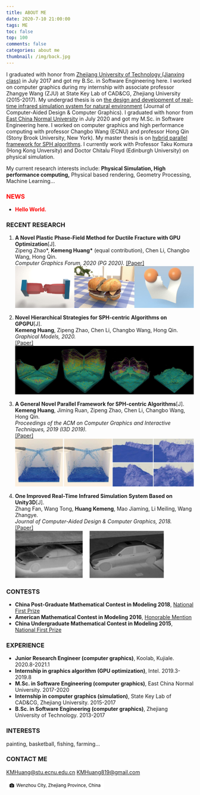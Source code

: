 ```yaml
---
title: ABOUT ME
date: 2020-7-10 21:00:00
tags: ME
toc: false
top: 100
comments: false
categories: about me
thumbnail: /img/back.jpg
---
```

I graduated with honor from [Zhejiang University of Technology (Jianxing class)](http://www.jxxy.zjut.edu.cn/1652/list.htm) in July 2017 and got my B.Sc. in Software Engineering here. I worked on computer graphics during my internship with associate professor Zhangye Wang (ZJU) at State Key Lab of CAD&CG, Zhejiang University (2015-2017). My undergrad thesis is on [the design and development of real-time infrared simulation system for natural environment](/img/undergradT-hkm.pdf) (Journal of Computer-Aided Design & Computer Graphics). I graduated with honor from [East China Normal University](https://www.ecnu.edu.cn/single/main.htm?page=ecnu) in July 2020 and got my M.Sc. in Software Engineering here. I worked on computer graphics and high performance computing with professor Changbo Wang (ECNU) and professor Hong Qin (Stony Brook University, New York). My master thesis is on [hybrid parallel framework for SPH algorithms](/img/postgradT-hkm.pdf). I currently work with Professor Taku Komura (Hong Kong Unversity) and Doctor Chitalu Floyd (Edinburgh University) on physical simulation.

My current research interests include: **Physical Simulation, High performance computing,** Physical based rendering, Geometry Processing, Machine Learning...

### **<font color=red>NEWS</font>**
- **<font color=red>Hello World.</font>**




### **RECENT RESEARCH**
1. **A Novel Plastic Phase-Field Method for Ductile Fracture with GPU Optimization**[J].  
   Zipeng Zhao\*, **Kemeng Huang\*** (equal contribution), Chen Li, Changbo Wang, Hong Qin.    
   *Computer Graphics Forum, 2020 (PG 2020).* 
   [[Paper]](https://onlinelibrary.wiley.com/doi/10.1111/cgf.14130)
   <img src="/img/pgcgf.jpg" width="500px" /> 

2. **Novel Hierarchical Strategies for SPH-centric Algorithms on GPGPU**[J].  
   **Kemeng Huang**, Zipeng Zhao, Chen Li, Changbo Wang, Hong Qin.    
   *Graphical Models, 2020.*    
   [[Paper]](https://www.sciencedirect.com/science/article/abs/pii/S152407032030028X?via%3Dihub)
   <img src="/img/gmb.jpg" width="500px" /> 

3. **A General Novel Parallel Framework for SPH-centric Algorithms**[J].   
   **Kemeng Huang**, Jiming Ruan, Zipeng Zhao, Chen Li, Changbo Wang, Hong Qin.    
   *Proceedings of the ACM on Computer Graphics and Interactive Techniques, 2019 (I3D 2019).*   
   [[Paper]](https://dl.acm.org/doi/10.1145/3321360)   
   <img src="/img/i3d.jpg" width="500px" /> 

4. **One Improved Real-Time Infrared Simulation System Based on Unity3D**[J].   
   Zhang Fan, Wang Tong, **Huang Kemeng**, Mao Jiaming, Li Meiling, Wang Zhangye.    
   *Journal of Computer-Aided Design & Computer Graphics, 2018.*   
   [[Paper]](http://www.jcad.cn/jcadcms/news/100000/2018/3020c5b85d084dbd9170d86d54a9fcd9.shtml)   
   <img src="/img/infrared.jpg" width="400px" />    


### **CONTESTS**
- **China Post-Graduate Mathematical Contest in Modeling 2018**, [National First Prize](/img/PCMCM.pdf)   
- **American Mathematical Contest in Modeling 2016**,      [Honorable Mention](/img/AMCM.pdf)   
- **China Undergraduate Mathematical Contest in Modeling 2015**,      [National First Prize](/img/UCMCM.pdf)

### **EXPERIENCE**
- **Junior Research Engineer (computer graphics)**, Koolab, Kujiale. 2020.8-2021.1 
- **Internship in graphics algorithm (GPU optimization)**, Intel. 2019.3-2019.8   
- **M.Sc. in Software Engineering (computer graphics)**, East China Normal University. 2017-2020   
- **Internship in computer graphics (simulation)**, State Key Lab of CAD&CG, Zhejiang University. 2015-2017 
- **B.Sc. in Software Engineering (computer graphics)**, Zhejiang University of Technology. 2013-2017   

### **INTERESTS**
   painting, basketball, fishing, farming...

### **CONTACT ME**
KMHuang@stu.ecnu.edu.cn
KMHuang819@gmail.com


<p><a style="background-color:white;color:black;text-decoration:none;padding:4px 6px;font-size:12px;line-height:1.2;display:inline-block;border-radius:3px" target="_blank" rel="noopener noreferrer"><span style="display:inline-block;padding:2px 3px"><svg style="height:12px;width:auto;position:relative;vertical-align:middle;top:-1px;fill:black" viewBox="0 0 32 32"><title>unsplash-logo</title><path d="M20.8 18.1c0 2.7-2.2 4.8-4.8 4.8s-4.8-2.1-4.8-4.8c0-2.7 2.2-4.8 4.8-4.8 2.7.1 4.8 2.2 4.8 4.8zm11.2-7.4v14.9c0 2.3-1.9 4.3-4.3 4.3h-23.4c-2.4 0-4.3-1.9-4.3-4.3v-15c0-2.3 1.9-4.3 4.3-4.3h3.7l.8-2.3c.4-1.1 1.7-2 2.9-2h8.6c1.2 0 2.5.9 2.9 2l.8 2.4h3.7c2.4 0 4.3 1.9 4.3 4.3zm-8.6 7.5c0-4.1-3.3-7.5-7.5-7.5-4.1 0-7.5 3.4-7.5 7.5s3.3 7.5 7.5 7.5c4.2-.1 7.5-3.4 7.5-7.5z"></path></svg></span><span style="display:inline-block;padding:2px 3px">Wenzhou City, Zhejiang Province, China</span></a></p>